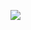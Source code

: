 ![](https://gist.githubusercontent.com/Pyotato/54fa9ae09449893df9a5489f11f21d45/raw/98a2c5dffcc91fb88d8bd84a56034e52b2352947/cool.svg)
